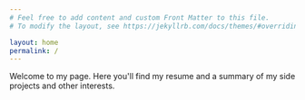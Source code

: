 ```yaml
---
# Feel free to add content and custom Front Matter to this file.
# To modify the layout, see https://jekyllrb.com/docs/themes/#overriding-theme-defaults

layout: home
permalink: /
---
```


Welcome to my page.  Here you'll find my resume and a summary of my side projects and other interests.

